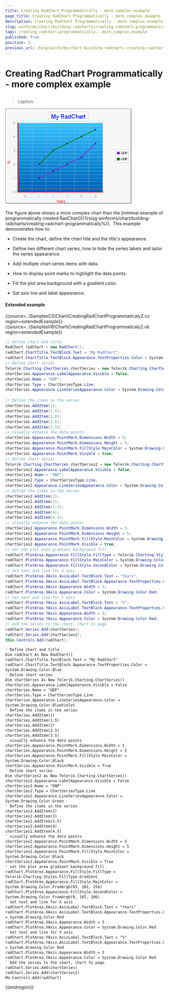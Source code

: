 ```yaml
---
title: Creating RadChart Programmatically - more complex example
page_title: Creating RadChart Programmatically - more complex example | UI for WinForms Documentation
description: Creating RadChart Programmatically - more complex example
slug: winforms/chart/building-radcharts/creating-radchart-programmatically---more-complex-example
tags: creating,radchart,programmatically,-,more,complex,example
published: True
position: 3
previous_url: /help/winforms/chart-building-radcharts-creating-radchart-programmatically.html
---
```


# Creating RadChart Programmatically - more complex example



## 


>caption 

![chart-building-radcharts-creating-radchart-programmatically-more-complex-example 001](images/chart-building-radcharts-creating-radchart-programmatically-more-complex-example001.png)

The figure above shows a more complex chart than the [minimal example of programmatically created RadChart]({%slug winforms/chart/building-radcharts/creating-radchart-programmatically%}).  This example demonstrates how to:

* Create the chart, define the chart title and the title's appearance.

* Define two different chart series, how to hide the series labels and tailor the series appearance.

* Add multiple chart series items with data.

* How to display point marks to highlight the data points.

* Fill the plot area background with a gradient color.

* Set axis line and label appearance.


#### Extended example 

{{source=..\SamplesCS\Chart\CreatingRadChartProgrammaticaly2.cs region=extendedExample}} 
{{source=..\SamplesVB\Chart\CreatingRadChartProgrammaticaly2.vb region=extendedExample}} 

````C#
// Define chart and title
RadChart radChart = new RadChart();
radChart.ChartTitle.TextBlock.Text = "My RadChart";
radChart.ChartTitle.TextBlock.Appearance.TextProperties.Color = System.Drawing.Color.Blue;
// Define chart series
Telerik.Charting.ChartSeries chartSeries = new Telerik.Charting.ChartSeries();
chartSeries.Appearance.LabelAppearance.Visible = false;
chartSeries.Name = "GDP";
chartSeries.Type = ChartSeriesType.Line;
chartSeries.Appearance.LineSeriesAppearance.Color = System.Drawing.Color.BlueViolet; 
            
// Define the items in the series
chartSeries.AddItem(1);
chartSeries.AddItem(1.5);
chartSeries.AddItem(2.0);
chartSeries.AddItem(2.5);
chartSeries.AddItem(3.5);
// visually enhance the data points
chartSeries.Appearance.PointMark.Dimensions.Width = 5;
chartSeries.Appearance.PointMark.Dimensions.Height = 5;
chartSeries.Appearance.PointMark.FillStyle.MainColor = System.Drawing.Color.Black;
chartSeries.Appearance.PointMark.Visible = true;
// Define chart series
Telerik.Charting.ChartSeries chartSeries2 = new Telerik.Charting.ChartSeries();
chartSeries2.Appearance.LabelAppearance.Visible = false;
chartSeries2.Name = "GNP";
chartSeries2.Type = ChartSeriesType.Line;
chartSeries2.Appearance.LineSeriesAppearance.Color = System.Drawing.Color.Green; 
// Define the items in the series
chartSeries2.AddItem(2);
chartSeries2.AddItem(3);
chartSeries2.AddItem(3.5);
chartSeries2.AddItem(4);
chartSeries2.AddItem(4.5);
// visually enhance the data points
chartSeries2.Appearance.PointMark.Dimensions.Width = 5;
chartSeries2.Appearance.PointMark.Dimensions.Height = 5;
chartSeries2.Appearance.PointMark.FillStyle.MainColor = System.Drawing.Color.Black;
chartSeries2.Appearance.PointMark.Visible = true;
// set the plot area gradient background fill
radChart.PlotArea.Appearance.FillStyle.FillType = Telerik.Charting.Styles.FillType.Gradient; 
radChart.PlotArea.Appearance.FillStyle.MainColor = System.Drawing.Color.FromArgb(65, 201, 254);
radChart.PlotArea.Appearance.FillStyle.SecondColor = System.Drawing.Color.FromArgb(0, 107, 186);
// Set text and line for X axis
radChart.PlotArea.XAxis.AxisLabel.TextBlock.Text = "Years";
radChart.PlotArea.XAxis.AxisLabel.TextBlock.Appearance.TextProperties.Color = System.Drawing.Color.Red; 
radChart.PlotArea.XAxis.Appearance.Width = 3;
radChart.PlotArea.XAxis.Appearance.Color = System.Drawing.Color.Red;
// Set text and line for Y axis
radChart.PlotArea.YAxis.AxisLabel.TextBlock.Text = "%";
radChart.PlotArea.YAxis.AxisLabel.TextBlock.Appearance.TextProperties.Color = System.Drawing.Color.Red;
radChart.PlotArea.YAxis.Appearance.Width = 3;
radChart.PlotArea.YAxis.Appearance.Color = System.Drawing.Color.Red; 
// Add the series to the chart, chart to page.
radChart.Series.Add(chartSeries);
radChart.Series.Add(chartSeries2);
this.Controls.Add(radChart);

````
````VB.NET
' Define chart and title
Dim radChart As New RadChart()
radChart.ChartTitle.TextBlock.Text = "My RadChart"
radChart.ChartTitle.TextBlock.Appearance.TextProperties.Color = System.Drawing.Color.Blue
' Define chart series
Dim chartSeries As New Telerik.Charting.ChartSeries()
chartSeries.Appearance.LabelAppearance.Visible = False
chartSeries.Name = "GDP"
chartSeries.Type = ChartSeriesType.Line
chartSeries.Appearance.LineSeriesAppearance.Color = System.Drawing.Color.BlueViolet
' Define the items in the series
chartSeries.AddItem(1)
chartSeries.AddItem(1.5)
chartSeries.AddItem(2)
chartSeries.AddItem(2.5)
chartSeries.AddItem(3.5)
' visually enhance the data points
chartSeries.Appearance.PointMark.Dimensions.Width = 5
chartSeries.Appearance.PointMark.Dimensions.Height = 5
chartSeries.Appearance.PointMark.FillStyle.MainColor = System.Drawing.Color.Black
chartSeries.Appearance.PointMark.Visible = True
' Define chart series
Dim chartSeries2 As New Telerik.Charting.ChartSeries()
chartSeries2.Appearance.LabelAppearance.Visible = False
chartSeries2.Name = "GNP"
chartSeries2.Type = ChartSeriesType.Line
chartSeries2.Appearance.LineSeriesAppearance.Color = System.Drawing.Color.Green
' Define the items in the series
chartSeries2.AddItem(2)
chartSeries2.AddItem(3)
chartSeries2.AddItem(3.5)
chartSeries2.AddItem(4)
chartSeries2.AddItem(4.5)
' visually enhance the data points
chartSeries2.Appearance.PointMark.Dimensions.Width = 5
chartSeries2.Appearance.PointMark.Dimensions.Height = 5
chartSeries2.Appearance.PointMark.FillStyle.MainColor = System.Drawing.Color.Black
chartSeries2.Appearance.PointMark.Visible = True
' set the plot area gradient background fill
radChart.PlotArea.Appearance.FillStyle.FillType = Telerik.Charting.Styles.FillType.Gradient
radChart.PlotArea.Appearance.FillStyle.MainColor = System.Drawing.Color.FromArgb(65, 201, 254)
radChart.PlotArea.Appearance.FillStyle.SecondColor = System.Drawing.Color.FromArgb(0, 107, 186)
' Set text and line for X axis
radChart.PlotArea.XAxis.AxisLabel.TextBlock.Text = "Years"
radChart.PlotArea.XAxis.AxisLabel.TextBlock.Appearance.TextProperties.Color = System.Drawing.Color.Red
radChart.PlotArea.XAxis.Appearance.Width = 3
radChart.PlotArea.XAxis.Appearance.Color = System.Drawing.Color.Red
' Set text and line for Y axis
radChart.PlotArea.YAxis.AxisLabel.TextBlock.Text = "%"
radChart.PlotArea.YAxis.AxisLabel.TextBlock.Appearance.TextProperties.Color = System.Drawing.Color.Red
radChart.PlotArea.YAxis.Appearance.Width = 3
radChart.PlotArea.YAxis.Appearance.Color = System.Drawing.Color.Red
' Add the series to the chart, chart to page.
radChart.Series.Add(chartSeries)
radChart.Series.Add(chartSeries2)
Me.Controls.Add(radChart)

````

{{endregion}} 



